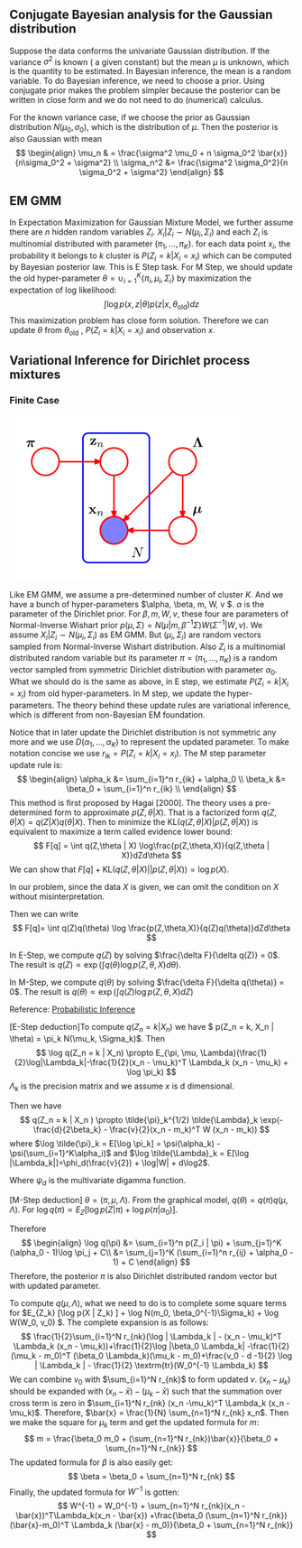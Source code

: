 ## Conjugate Bayesian analysis for the Gaussian distribution

Suppose the data conforms the univariate Gaussian distribution. If the variance $\sigma^2$ is known ( a given constant) but the mean $\mu$ is unknown, which is the quantity to be estimated. In Bayesian inference, the mean is a random variable. To do Bayesian inference, we need to choose a prior. Using conjugate prior makes the problem simpler because the posterior can be written in close form and we do not need to do (numerical) calculus. 

For the known variance case, if we choose the prior as Gaussian distribution $N(\mu_0, \sigma_0)$, which is the distribution of $\mu$. Then the posterior is also Gaussian with mean 
$$
\begin{align}
\mu_n & = \frac{\sigma^2 \mu_0 + n \sigma_0^2 \bar{x}}{n\sigma_0^2 + \sigma^2} \\
\sigma_n^2 &= \frac{\sigma^2 \sigma_0^2}{n \sigma_0^2 + \sigma^2}
\end{align}
$$

## EM GMM

In Expectation Maximization for Gaussian Mixture Model, we further assume there are $n$ hidden random variables $Z_i$. $X_i | Z_i \sim N(\mu_i, \Sigma_i)$ and each $Z_i$ is multinomial distributed  with parameter ($\pi_1, \dots, \pi_K$). for each data point $x_i$, the probability it belongs to $k$ cluster is $P(Z_i = k | X_i = x_i)$ which can be computed by Bayesian posterior law. This is E Step task. For M Step, we should update the old hyper-parameter $\theta = \cup_{i=1}^K\{\pi_i, \mu_i, \Sigma_i\}$ by maximization the expectation of log likelihood:
$$
\int \log p(x,z | \theta) p(z | x, \theta_{\textrm{old}}) dz
$$
This maximization problem has close form solution. Therefore we can update $\theta$ from $\theta_{\textrm{old}}$ , $P(Z_i = k | X_i = x_i)$ and observation $x$. 

## Variational Inference for Dirichlet process mixtures

### Finite Case

![graphical model](./graphical_model.png)

Like EM GMM, we assume a pre-determined number of cluster $K$.  And we have a bunch of hyper-parameters  $\alpha, \beta, m, W, v $.  $\alpha$ is the parameter of the Dirichlet prior. For $\beta, m, W, v$, these four are parameters of Normal-Inverse Wishart prior $p(\mu, \Sigma) = N(\mu | m, \beta^{-1} \Sigma)W(\Sigma^{-1}| W, v)$. We assume $X_i | Z_i \sim N(\mu_i, \Sigma_i)$ as EM GMM. But $(\mu_i, \Sigma_i)$ are random vectors sampled from Normal-Inverse Wishart distribution. Also $Z_i$ is a multinomial distributed random variable but its parameter $\pi = (\pi_1, \dots, \pi_K)$ is a random vector sampled from symmetric Dirichlet distribution with parameter $\alpha_0$.  What we should do is the same as above, in E step, we estimate $P(Z_i = k | X_i = x_i)$ from old hyper-parameters. In M step, we update the hyper-parameters.  The theory behind these update rules are variational inference, which is different from non-Bayesian EM foundation.

Notice that in later update the Dirichlet distribution is not symmetric any more and we use $D(\alpha_1, \dots, \alpha_K)$ to represent the updated parameter. To make notation concise we use $r_{ik} = P(Z_i=k | X_i = x_i)$. The M step parameter update rule is:
$$
\begin{align}
\alpha_k &= \sum_{i=1}^n r_{ik} + \alpha_0 \\
\beta_k &= \beta_0 + \sum_{i=1}^n r_{ik} \\
\end{align}
$$
This method is first proposed by Hagai [2000]. The theory uses a pre-determined form to approximate $p(Z,\theta | X)$. That is a factorized form $q(Z,\theta | X) = q(Z | X) q(\theta | X)$.  Then to minimize the $\textrm{KL}(q(Z,\theta | X) | p(Z,\theta | X))$ is equivalent to maximize a term called evidence lower bound:
$$
F[q] = \int q(Z,\theta | X) \log\frac{p(Z,\theta,X)}{q(Z,\theta | X)}dZd\theta
$$
We can show that $F[q] + \textrm{KL}(q(Z,\theta | X) || p(Z,\theta | X)) = \log p(X)$.

In our problem, since the data $X$ is given, we can omit the condition on $X$ without misinterpretation. 

Then we can write
$$
F[q]= \int q(Z)q(\theta) \log \frac{p(Z,\theta,X)}{q(Z)q(\theta)}dZd\theta
$$


In E-Step, we compute $q(Z)$ by solving $\frac{\delta F}{\delta q(Z)} = 0$. The result is $q(Z) \propto \exp(\int q(\theta) \log p(Z,\theta, X)d\theta)$.

In M-Step, we compute $q(\theta)$ by solving $\frac{\delta F}{\delta q(\theta)} = 0$. The result is $q(\theta) \propto \exp(\int q(Z) \log p(Z,\theta, X)dZ)$

Reference: [Probabilistic Inference](https://www.doc.ic.ac.uk/~dfg/ProbabilisticInference/IDAPISlides17_18.pdf)

[E-Step deduction]To compute $q(Z_n = k | X_n)$ we have $ p(Z_n = k, X_n | \theta) = \pi_k N(\mu_k, \Sigma_k)$. Then 
$$
\log q(Z_n = k | X_n) \propto E_{\pi, \mu, \Lambda}(\frac{1}{2}\log|\Lambda_k|-\frac{1}{2}(x_n - \mu_k)^T \Lambda_k (x_n - \mu_k) + \log \pi_k)
$$
$\Lambda_k$ is the precision matrix and we assume $x$ is d dimensional. 

Then we have 
$$
q(Z_n = k | X_n ) \propto \tilde{\pi}_k^{1/2} \tilde{\Lambda}_k \exp(-\frac{d}{2\beta_k} - \frac{v}{2}(x_n - m_k)^T W (x_n - m_k))
$$
where $\log \tilde{\pi}_k = E[\log \pi_k] = \psi(\alpha_k) - \psi(\sum_{i=1}^K\alpha_i)$ and $\log \tilde{\Lambda}_k = E[\log |\Lambda_k|]=\phi_d(\frac{v}{2}) + \log|W| + d\log2$.

Where $\psi_d$ is the multivariate digamma function.

[M-Step deduction] $\theta = (\pi, \mu, \Lambda)$. From the graphical model, $q(\theta) = q(\pi) q(\mu, \Lambda)$. For $\log q(\pi) \propto E_{Z}[\log p(Z | \pi) + \log p(\pi | \alpha_0)]$. 

Therefore
$$
\begin{align}
\log q(\pi) &= \sum_{i=1}^n p(Z_i | \pi) + \sum_{j=1}^K (\alpha_0 - 1)\log \pi_j + C\\
&= \sum_{j=1}^K (\sum_{i=1}^n r_{ij} + \alpha_0 - 1) + C
\end{align}
$$
Therefore, the posterior $\pi$ is also Dirichlet distributed random vector but with updated parameter.

To compute $q(\mu, \Lambda)$, what we need to do is to complete some square terms for $E_{Z_k} [\log p(X | Z_k) ] + \log N(m_0, \beta_0^{-1}\Sigma_k) + \log W(W_0, v_0) $. The complete expansion is as follows:
$$
\frac{1}{2}\sum_{i=1}^N r_{nk}(\log | \Lambda_k |  - (x_n - \mu_k)^T \Lambda_k (x_n - \mu_k))+\frac{1}{2}\log |\beta_0 \Lambda_k| -\frac{1}{2}(\mu_k - m_0)^T (\beta_0 \Lambda_k)(\mu_k - m_0)+\frac{v_0 - d -1}{2} \log | \Lambda_k | - \frac{1}{2} \textrm{tr}(W_0^{-1} \Lambda_k)
$$
We can combine $v_0$ with $\sum_{i=1}^N r_{nk}$ to form updated $v$. $(x_n - \mu_k)$ should be expanded with $(x_n - \bar{x}) - (\mu_k - \bar{x})$ such that the summation over cross term is zero in $\sum_{i=1}^N r_{nk} (x_n -\mu_k)^T \Lambda_k (x_n - \mu_k)$. Therefore, $\bar{x} = \frac{1}{N} \sum_{n=1}^N r_{nk} x_n$. Then we make the square for $\mu_k$ term and get the updated formula for $m$:
$$
m = \frac{\beta_0 m_0 + (\sum_{n=1}^N r_{nk})\bar{x}}{\beta_0 + \sum_{n=1}^N r_{nk}}
$$
The updated formula for $\beta$ is also easily get:
$$
\beta = \beta_0 + \sum_{n=1}^N r_{nk}
$$
Finally, the updated formula for $W^{-1}$ is gotten:
$$
W^{-1} = W_0^{-1} + \sum_{n=1}^N r_{nk}(x_n - \bar{x})^T\Lambda_k(x_n - \bar{x}) +\frac{\beta_0 (\sum_{n=1}^N r_{nk})(\bar{x}-m_0)^T \Lambda_k (\bar{x} - m_0)}{\beta_0 + \sum_{n=1}^N r_{nk}}
$$
